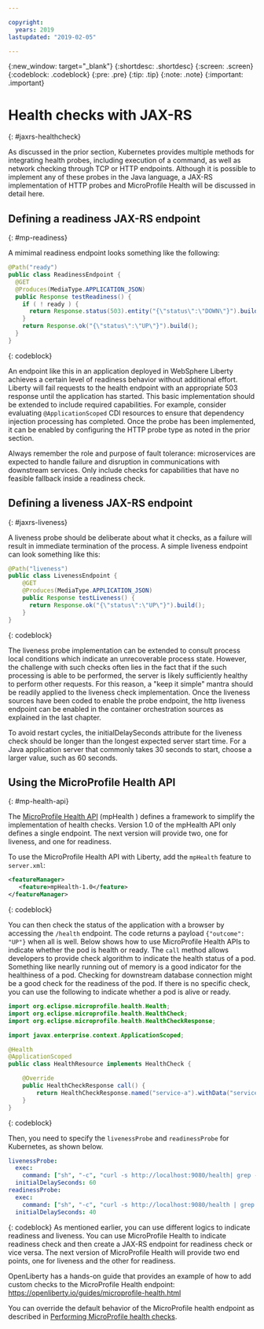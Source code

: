 ```yaml
---

copyright:
  years: 2019
lastupdated: "2019-02-05"

---
```


{:new_window: target="_blank"}
{:shortdesc: .shortdesc}
{:screen: .screen}
{:codeblock: .codeblock}
{:pre: .pre}
{:tip: .tip}
{:note: .note}
{:important: .important}

# Health checks with JAX-RS
{: #jaxrs-healthcheck}

As discussed in the prior section, Kubernetes provides multiple methods for integrating health probes, including execution of a command, as well as network checking through TCP or HTTP endpoints. Although it is possible to implement any of these probes in the Java language, a JAX-RS implementation of HTTP probes and MicroProfile Health will be discussed in detail here.

## Defining a readiness JAX-RS endpoint
{: #mp-readiness}

A mimimal readiness endpoint looks something like the following:

```java
@Path("ready")
public class ReadinessEndpoint {
  @GET
  @Produces(MediaType.APPLICATION_JSON)
  public Response testReadiness() {
    if ( ! ready ) {
      return Response.status(503).entity("{\"status\":\"DOWN\"}").build();
    }
    return Response.ok("{\"status\":\"UP\"}").build();
  }
}
```
{: codeblock}

An endpoint like this in an application deployed in WebSphere Liberty achieves a certain level of readiness behavior without additional effort. Liberty will fail requests to the health endpoint with an appropriate 503 response until the application has started. This basic implementation should be extended to include required capabilities. For example, consider evaluating `@ApplicationScoped` CDI resources to ensure that dependency injection processing has completed. Once the probe has been implemented, it can be enabled by configuring the HTTP probe type as noted in the prior section.

Always remember the role and purpose of fault tolerance: microservices are expected to handle failure and disruption in communications with downstream services. Only include checks for capabilities that have no feasible fallback inside a readiness check.

## Defining a liveness JAX-RS endpoint
{: #jaxrs-liveness}

A liveness probe should be deliberate about what it checks, as a failure will result in immediate termination of the process. A simple liveness endpoint can look something like this:

```java
@Path("liveness")
public class LivenessEndpoint {
    @GET
    @Produces(MediaType.APPLICATION_JSON)
    public Response testLiveness() {
      return Response.ok("{\"status\":\"UP\"}").build();
    }
}
```
{: codeblock}

The liveness probe implementation can be extended to consult process local conditions which indicate an unrecoverable process state. However, the challenge with such checks often lies in the fact that if the such processing is able to be performed, the server is likely sufficiently healthy to perform other requests. For this reason, a "keep it simple" mantra should be readily applied to the liveness check implementation. Once the liveness sources have been coded to enable the probe endpoint, the http liveness endpoint can be enabled in the container orchestration sources as explained in the last chapter.

To avoid restart cycles, the initialDelaySeconds attribute for the liveness check should be longer than the longest expected server start time. For a Java application server that commonly takes 30 seconds to start, choose a larger value, such as 60 seconds.

## Using the MicroProfile Health API
{: #mp-health-api}

The [MicroProfile Health API](https://www.ibm.com/support/knowledgecenter/en/SSEQTP_liberty/com.ibm.websphere.wlp.doc/ae/twlp_microprofile_healthcheck.html) (mpHealth ) defines a framework to simplify the implementation of health checks. Version 1.0 of the mpHealth API only defines a single endpoint. The next version will provide two, one for liveness, and one for readiness.

To use the MicroProfile Health API with Liberty, add the `mpHealth` feature to `server.xml`:

```xml
<featureManager>
   <feature>mpHealth-1.0</feature>
</featureManager>
```
{: codeblock}

You can then check the status of the application with a browser by accessing the `/health` endpoint. The code returns a payload `{"outcome": "UP"}` when all is well. Below shows how to use MicroProfile Health APIs to indicate whether the pod is health or ready. The `call` method allows developers to provide check algorithm to indicate the health status of a pod. Something like nearlly running out of memory is a good indicator for the healthiness of a pod. Checking for downstream database connection might be a good check for the readiness of the pod. If there is no specific check, you can use the following to indicate whether a pod is alive or ready.

```java
import org.eclipse.microprofile.health.Health;
import org.eclipse.microprofile.health.HealthCheck;
import org.eclipse.microprofile.health.HealthCheckResponse;

import javax.enterprise.context.ApplicationScoped;

@Health
@ApplicationScoped
public class HealthResource implements HealthCheck {

    @Override
    public HealthCheckResponse call() {
        return HealthCheckResponse.named("service-a").withData("service-a", "ok").up().build();
    }
}
```
{: codeblock}

Then, you need to specify the `livenessProbe` and `readinessProbe` for Kubernetes, as shown below.
```yaml
livenessProbe:
  exec:
    command: ["sh", "-c", "curl -s http://localhost:9080/health| grep -q service-a"]
  initialDelaySeconds: 60
readinessProbe:
  exec:
    command: ["sh", "-c", "curl -s http://localhost:9080/health | grep -q service-a"]
  initialDelaySeconds: 40


```
{: codeblock}
As mentioned earlier, you can use different logics to indicate readiness and liveness. You can use MicroProfile Health to indicate readiness check and then create a JAX-RS endpoint for readiness check or vice versa. The next version of MicroProfile Health will provide two end points, one for liveness and the other for readiness.

OpenLiberty has a hands-on guide that provides an example of how to add custom checks to the MicroProfile Health endpoint: https://openliberty.io/guides/microprofile-health.html

You can override the default behavior of the MicroProfile health endpoint as described in [Performing MicroProfile health checks](https://www.ibm.com/support/knowledgecenter/en/SSEQTP_liberty/com.ibm.websphere.wlp.doc/ae/twlp_microprofile_healthcheck.html).
